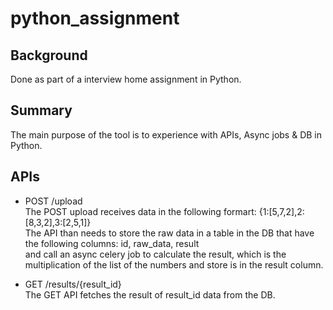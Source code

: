# python_assignment

## Background
Done as part of a interview home assignment in Python.

## Summary
The main purpose of the tool is to experience with APIs, Async jobs & DB in Python.

## APIs
* POST /upload
<br>The POST upload receives data in the following formart: {1:[5,7,2],2:[8,3,2],3:[2,5,1]}
<br>The API than needs to store the raw data in a table in the DB that have the following columns: id, raw_data, result
<br>and call an async celery job to calculate the result, which is the multiplication of the list of the numbers and store is in the result column. 

* GET /results/{result_id}
<br>The GET API fetches the result of result_id data from the DB.
